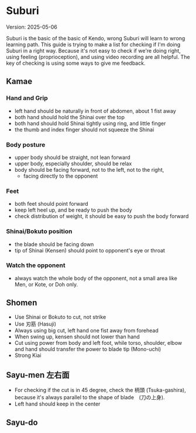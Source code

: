 # Suburi

Version: 2025-05-06

Suburi is the basic of the basic of Kendo, wrong Suburi will learn to wrong learning path.
This guide is trying to make a list for checking if I'm doing Suburi in a right way. Because it's not easy to check if we're doing right, using feeling (proprioception), and using video recording are all helpful. The key of checking is using some ways to give me feedback.

## Kamae

### Hand and Grip

- left hand should be naturally in front of abdomen, about 1 fist away
- both hand should hold the Shinai over the top
- both hand should hold Shinai tightly using ring, and little finger
- the thumb and index finger should not squeeze the Shinai

### Body posture

- upper body should be straight, not lean forward
- upper body, especially shoulder, should be relax
- body should be facing forward, not to the left, not to the right,
    - facing directly to the opponent

### Feet

- both feet should point forward
- keep left heel up, and be ready to push the body
- check distribution of weight, it should be easy to push the body forward

### Shinai/Bokuto position

- the blade should be facing down
- tip of Shinai (Kensen) should point to opponent's eye or throat

### Watch the opponent

- always watch the whole body of the opponent, not a small area like Men, or Kote, or Doh only.


## Shomen

- Use Shinai or Bokuto to cut, not strike
- Use 刃筋 (Hasuji)
- Always using big cut, left hand one fist away from forehead
- When swing up, kensen should not lower than hand
- Cut using power from body and left foot, while torso, shoulder, elbow and hand should transfer the power to blade tip (Mono-uchi)
- Strong Kiai

## Sayu-men 左右面

- For checking if the cut is in 45 degree, check the 柄頭 (Tsuka-gashira), because it's always parallel to the shape of blade　(刀の上身).
- Left hand should keep in the center

<!-- ## Jogeburi

- For making the cuting  -->

## Sayu-do
